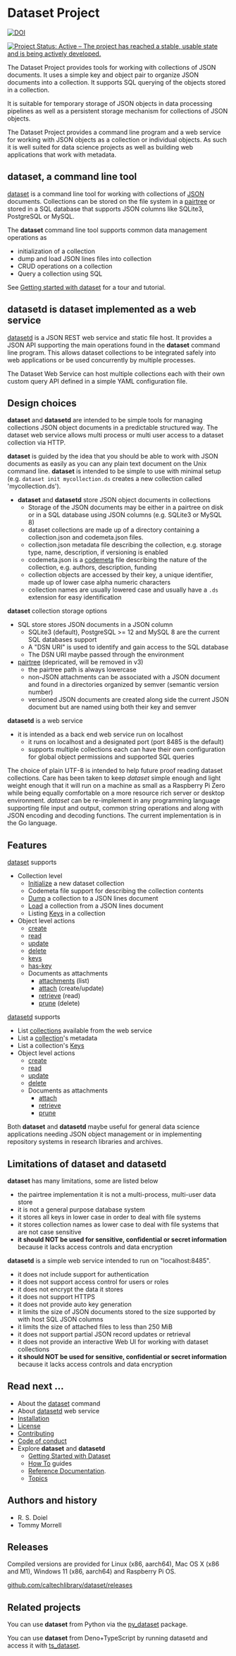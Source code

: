 Dataset Project
===============
[![DOI](https://data.caltech.edu/badge/79394591.svg)](https://data.caltech.edu/badge/latestdoi/79394591)

[![Project Status: Active – The project has reached a stable, usable state and is being actively developed.](https://www.repostatus.org/badges/latest/active.svg)](https://www.repostatus.org/#active)

The Dataset Project provides tools for working with collections of JSON documents. It uses a simple key and object pair to organize JSON documents into a collection. It supports SQL querying of the objects stored in a collection.

It is suitable for temporary storage of JSON objects in data processing pipelines as well as a persistent storage mechanism for collections of JSON objects.

The Dataset Project provides a command line program and a web service for working with JSON objects as a collection or individual objects. As such it is well suited for data science projects as well as building web applications that work with metadata.

dataset, a command line tool
----------------------------

[dataset](doc/dataset.md) is a command line tool for working with collections of [JSON](https://en.wikipedia.org/wiki/JSON) documents. Collections can be stored on the file system in a [pairtree](https://datatracker.ietf.org/doc/html/draft-kunze-pairtree-01) or stored in a SQL database that supports JSON columns like SQLite3, PostgreSQL or MySQL.

The __dataset__ command line tool supports common data management operations as

- initialization of a collection
- dump and load JSON lines files into collection
- CRUD operations on a collection
- Query a collection using SQL

See [Getting started with dataset](how-to/getting-started-with-dataset.md) for a tour and tutorial.

datasetd is dataset implemented as a web service
------------------------------------------------

[datasetd](docs/datasetd.md) is a JSON REST web service and static file host. It provides a JSON API supporting the main operations found in the __dataset__ command line program. This allows dataset collections to be integrated safely into web applications or be used concurrently by multiple processes.

The Dataset Web Service can host multiple collections each with their own custom query API defined in a simple YAML configuration file.

Design choices
--------------

__dataset__ and __datasetd__ are intended to be simple tools for managing collections JSON object documents in a predictable structured way. The dataset web service allows multi process or multi user access to a dataset collection via HTTP.

__dataset__ is guided by the idea that you should be able to work with JSON documents as easily as you can any plain text document on the Unix command line. __dataset__ is intended to be simple to use with minimal setup (e.g.  `dataset init mycollection.ds` creates a new collection called 'mycollection.ds').

- __dataset__ and __datasetd__ store JSON object documents in collections
  - Storage of the JSON documents may be either in a pairtree on disk or in a SQL database using JSON columns (e.g. SQLite3 or MySQL 8)
  - dataset collections are made up of a directory containing a collection.json and codemeta.json files.
  - collection.json metadata file describing the collection, e.g. storage type, name, description, if versioning is enabled
  - codemeta.json is a [codemeta](https://codemeta.github.io) file describing the nature of the collection, e.g. authors, description, funding
  - collection objects are accessed by their key, a unique identifier, made up of lower case alpha numeric characters
  - collection names are usually lowered case and usually have a `.ds` extension for easy identification

__dataset__ collection storage options
  - SQL store stores JSON documents in a JSON column
    - SQLite3 (default), PostgreSQL >= 12 and MySQL 8 are the current SQL databases support
    - A "DSN URI" is used to identify and gain access to the SQL database
    - The DSN URI maybe passed through the environment
  - [pairtree](https://datatracker.ietf.org/doc/html/draft-kunze-pairtree-01) (depricated, will be removed in v3)
    - the pairtree path is always lowercase
    - non-JSON attachments can be associated with a JSON document and found in a directories organized by semver (semantic version number)
    - versioned JSON documents are created along side the current JSON document but are named using both their key and semver

__datasetd__ is a web service
  - it is intended as a back end web service run on localhost
    - it runs on localhost and a designated port (port 8485 is the default)
    - supports multiple collections each can have their own configuration for global object permissions and supported SQL queries

The choice of plain UTF-8 is intended to help future proof reading dataset collections.  Care has been taken to keep _dataset_ simple enough and light weight enough that it will run on a machine as small as a Raspberry Pi Zero while being equally  comfortable on a more resource rich server or desktop environment. _dataset_ can be re-implement in any programming language supporting file input and output, common string operations and along with JSON encoding and decoding functions. The current  implementation is in the Go language.

Features
--------

[dataset](docs/dataset.md) supports

- Collection level
  - [Initialize](docs/init.md) a new dataset collection
  - Codemeta file support for describing the collection contents
  - [Dump](docs/load.md) a collection to a JSON lines document
  - [Load](docs/load.md) a collection from a JSON lines document
  - Listing [Keys](docs/keys.md) in a collection
- Object level actions
  - [create](docs/create.md)
  - [read](docs/read.md)
  - [update](docs/update.md)
  - [delete](docs/delete.md)
  - [keys](docs/keys.md)
  - [has-key](docs/haskey.md)
  - Documents as attachments
    - [attachments](docs/attachments.md) (list)
    - [attach](docs/attach.md) (create/update)
    - [retrieve](docs/retrieve.md) (read)
    - [prune](docs/prune.md) (delete)

[datasetd](docs/datasetd.md) supports

- List [collections](docs/collections-endpoint.md) available from the
  web service
- List a [collection](collection-endpoint.md)'s metadata
- List a collection's [Keys](docs/keys-endpoint.md)
- Object level actions
    - [create](docs/create-endpoint.md)
    - [read](docs/read-endpoint.md)
    - [update](docs/update-endpoint.md)
    - [delete](docs/delete-endpoint.md)
    - Documents as attachments
        - [attach](docs/attach-endpoint.md)
        - [retrieve](docs/retrieve-endpoint.md)
        - [prune](docs/prune-endpoint.md)


Both __dataset__  and __datasetd__ maybe useful for general data science applications needing JSON object management or in implementing repository systems in research libraries and archives.


Limitations of __dataset__ and __datasetd__
-------------------------------------------

__dataset__ has many limitations, some are listed below

- the pairtree implementation it is not a multi-process, multi-user data store
- it is not a general purpose database system
- it stores all keys in lower case in order to deal with file systems 
- it stores collection names as lower case to deal with file systems that
  are not case sensitive
- **it should NOT be used for sensitive, confidential or secret information** because it lacks access controls and data encryption

__datasetd__ is a simple web service intended to run on "localhost:8485".

- it does not include support for authentication
- it does not support access control for users or roles
- it does not encrypt the data it stores
- it does not support HTTPS
- it does not provide auto key generation
- it limits the size of JSON documents stored to the size supported by
  with host SQL JSON columns
- it limits the size of attached files to less than 250 MiB
- it does not support partial JSON record updates or retrieval
- it does not provide an interactive Web UI for working with dataset
  collections
- **it should NOT be used for sensitive, confidential or secret information** because it lacks access controls and data encryption


Read next ...
-------------

- About the [dataset](docs/dataset.md) command
- About [datasetd](docs/datasetd.md) web service
- [Installation](INSTALL.md)
- [License](LICENSE)
- [Contributing](CONTRIBUTING.md)
- [Code of conduct](CODE_OF_CONDUCT.md)
- Explore __dataset__ and __datasetd__
    - [Getting Started with Dataset](how-to/getting-started-with-dataset.md "Python examples as well as command line")
    - [How To](how-to/) guides
    - [Reference Documentation](docs/).
    - [Topics](docs/topics.md)

Authors and history
-------------------

- R. S. Doiel
- Tommy Morrell

Releases
--------

Compiled versions are provided for Linux (x86, aarch64), Mac OS X (x86 and M1), Windows 11 (x86, aarch64) and Raspberry Pi OS. 

[github.com/caltechlibrary/dataset/releases](https://github.com/caltechlibrary/dataset/releases)

Related projects
----------------

You can use __dataset__ from Python via the [py_dataset](https://github.com/caltechlibrary/py_dataset) package. 

You can use __dataset__ from Deno+TypeScript by running datasetd and access it with [ts_dataset](https://github.com/caltechlibraray/ts_dataset).

